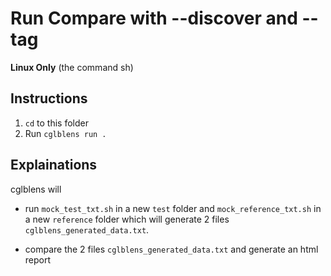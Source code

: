 # Run Compare with --discover and --tag

**Linux Only**
(the command sh)

## Instructions

1. `cd` to this folder
2. Run `cglblens run .`

## Explainations

cglblens will 

- run `mock_test_txt.sh`  in a new `test` folder and `mock_reference_txt.sh` in a new `reference` folder which will generate 2 files `cglblens_generated_data.txt`.

- compare the 2 files `cglblens_generated_data.txt` and generate an html report
